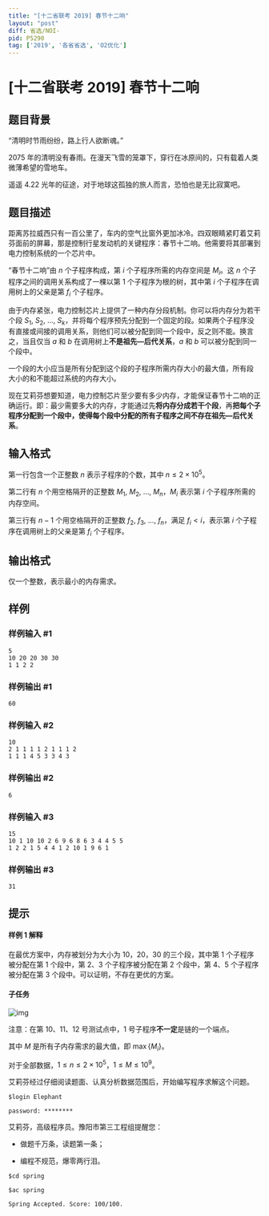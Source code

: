 ```yaml
---
title: "[十二省联考 2019] 春节十二响"
layout: "post"
diff: 省选/NOI-
pid: P5290
tag: ['2019', '各省省选', 'O2优化']
---
```

# [十二省联考 2019] 春节十二响
## 题目背景

“清明时节雨纷纷，路上行人欲断魂。”

$2075$ 年的清明没有春雨。在漫天飞雪的笼罩下，穿行在冰原间的，只有载着人类微薄希望的雪地车。

遥遥 $4.22$ 光年的征途，对于地球这孤独的旅人而言，恐怕也是无比寂寞吧。
## 题目描述

距离苏拉威西只有一百公里了，车内的空气比窗外更加冰冷。四双眼睛紧盯着艾莉
芬面前的屏幕，那是控制行星发动机的关键程序：春节十二响。他需要将其部署到电力控制系统的一个芯片中。

“春节十二响”由 $n$ 个子程序构成，第 $i$ 个子程序所需的内存空间是 $M_i$。这 $n$ 个子程序之间的调用关系构成了一棵以第 $1$ 个子程序为根的树，其中第 $i$ 个子程序在调用树上的父亲是第 $f_i$ 个子程序。

由于内存紧张，电力控制芯片上提供了一种内存分段机制。你可以将内存分为若干
个段 $S_1$, $S_2$, ..., $S_k$，并将每个程序预先分配到一个固定的段。如果两个子程序没有直接或间接的调用关系，则他们可以被分配到同一个段中，反之则不能。换言之，当且仅当 $a$ 和 $b$ 在调用树上**不是祖先—后代关系**，$a$ 和 $b$ 可以被分配到同一个段中。

一个段的大小应当是所有分配到这个段的子程序所需内存大小的最大值，所有段
大小的和不能超过系统的内存大小。

现在艾莉芬想要知道，电力控制芯片至少要有多少内存，才能保证春节十二响的正
确运行。即：最少需要多大的内存，才能通过先**将内存分成若干个段**，再**把每个子程序分配到一个段中，使得每个段中分配的所有子程序之间不存在祖先—后代关系**。
## 输入格式

第一行包含一个正整数 $n$ 表示子程序的个数，其中 $n \leqslant 2 \times 10^5$。

第二行有 $n$ 个用空格隔开的正整数 $M_1$, $M_2$, ..., $M_n$，$M_i$ 表示第 $i$ 个子程序所需的内存空间。

第三行有 $n - 1$ 个用空格隔开的正整数 $f_2$, $f_3$, ..., $f_n$，满足 $f_i < i$，表示第 $i$ 个子程序在调用树上的父亲是第 $f_i$ 个子程序。
## 输出格式

仅一个整数，表示最小的内存需求。
## 样例

### 样例输入 #1
```
5
10 20 20 30 30
1 1 2 2
```
### 样例输出 #1
```
60
```
### 样例输入 #2
```
10
2 1 1 1 1 2 1 1 1 2
1 1 1 4 5 3 3 4 3
```
### 样例输出 #2
```
6
```
### 样例输入 #3
```
15
10 1 10 10 2 6 9 6 8 6 3 4 4 5 5
1 2 2 1 5 4 4 1 2 10 1 9 6 1
```
### 样例输出 #3
```
31
```
## 提示

#### 样例 $1$ 解释
在最优方案中，内存被划分为大小为 $10$，$20$，$30$ 的三个段，其中第 $1$ 个子程序被分配在第 $1$ 个段中，第 $2$、$3$ 个子程序被分配在第 $2$ 个段中，第 $4$、$5$ 个子程序被分配在第 $3$ 个段中。可以证明，不存在更优的方案。

#### 子任务
![img](https://s2.ax1x.com/2019/04/07/AhSGzd.png)

注意：在第 $10$、$11$、$12$ 号测试点中，$1$ 号子程序**不一定**是链的一个端点。

其中 $M$ 是所有子内存需求的最大值，即 $\max\left\{M_i\right\}$。

对于全部数据，$1 \leqslant n \leqslant2 \times 10^5$，$1 \leqslant M \leqslant 10^9$。

艾莉芬经过仔细阅读题面、认真分析数据范围后，开始编写程序求解这个问题。

$\texttt{\$ login Elephant}$

$\texttt{password: ********}$

艾莉芬，高级程序员。豫阳市第三工程组提醒您：

- 做题千万条，读题第一条；

- 编程不规范，爆零两行泪。

$\texttt{\$ cd spring}$

$\texttt{\$ ac spring}$

$\texttt{Spring Accepted. Score: 100/100.}$

